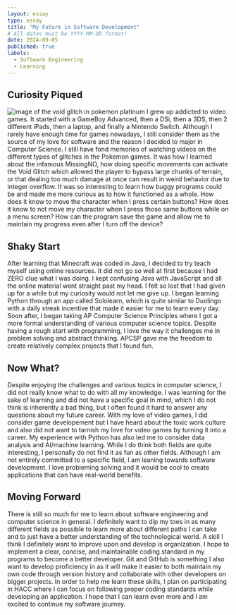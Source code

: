 ```yaml
---
layout: essay
type: essay
title: "My Future in Software Development"
# All dates must be YYYY-MM-DD format!
date: 2024-09-05
published: true
labels:
  - Software Engineering
  - Learning
---
```


## Curiosity Piqued
![image of the void glitch in pokemon platinum](https://github/andrewhe6/img/void.jpg)
I grew up addicted to video games. It started with a GameBoy Advanced, then a DSi, then a 3DS, then 2 different iPads, then a laptop, and finally a Nintendo Switch. Although I rarely have enough time for games nowadays, I still consider them as the source of my love for software and the reason I decided to major in Computer Science. I still have fond memories of watching videos on the different types of glitches in the Pokemon games. It was how I learned about the infamous MissingNO, how doing specific movements can activate the Void Glitch which allowed the player to bypass large chunks of terrain, or that dealing too much damage at once can result in weird behavior due to integer overflow. It was so interesting to learn how buggy programs could be and made me more curious as to how it functioned as a whole. How does it know to move the character when I press certain buttons? How does it know to not move my character when I press those same buttons while on a menu screen? How can the program save the game and allow me to maintain my progress even after I turn off the device?

## Shaky Start
After learning that Minecraft was coded in Java, I decided to try teach myself using online resources. It did not go so well at first because I had ZERO clue what I was doing. I kept confusing Java with JavaScript and all the online material went straight past my head. I felt so lost that I had given up for a while but my curiosity would not let me give up. I began learning Python through an app called Sololearn, which is quite similar to Duolingo with a daily streak incentive that made it easier for me to learn every day. Soon after, I began taking AP Computer Science Principles where I got a more formal understanding of various computer science topics. Despite having a rough start with programming, I love the way it challenges me in problem solving and abstract thinking. APCSP gave me the freedom to create relatively complex projects that I found fun. 

## Now What?
Despite enjoying the challenges and various topics in computer science, I did not really know what to do with all my knowledge. I was learning for the sake of learning and did not have a specific goal in mind, which I do not think is inherently a bad thing, but I often found it hard to answer any questions about my future career. With my love of video games, I did consider game developement but I have heard about the toxic work culture and also did not want to tarnish my love for video games by turning it into a career. My experience with Python has also led me to consider data analysis and AI/machine learning. While I do think both fields are quite interesting, I personally do not find it as fun as other fields. Although I am not entirely committed to a specific field, I am leaning towards software development. I love probleming solving and it would be cool to create applications that can have real-world benefits. 

## Moving Forward
There is still so much for me to learn about software engineering and computer science in general. I definitely want to dip my toes in as many different fields as possible to learn more about different paths I can take and to just have a better understanding of the technological world. A skill I think I definitely want to improve upon and develop is organization. I hope to implement a clear, concise, and maintainable coding standard in my programs to become a better developer. Git and GitHub is something I also want to develop proficiency in as it will make it easier to both maintain my own code through version history and collaborate with other developers on bigger projects. In order to help me learn these skills, I plan on participating in HACC where I can focus on following proper coding standards while developing an application. I hope that I can learn even more and I am excited to continue my software journey. 
